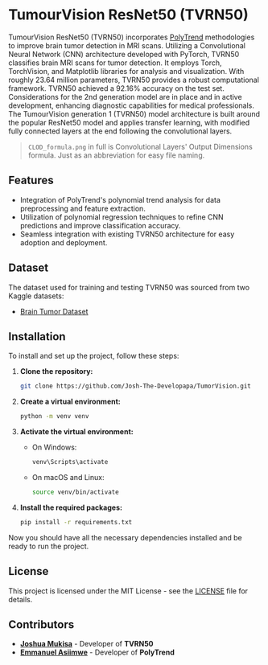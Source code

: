 # TumourVision ResNet50 (TVRN50)

<!-- add more illustrations -->
<!-- make this a PyPI module -->
<!-- later add X accuracy -->
<!-- may require logistic regression analysis -->

TumourVision ResNet50 (TVRN50) incorporates [PolyTrend](https://github.com/asiimwemmanuel/polytrend) methodologies to improve brain tumor detection in MRI scans. Utilizing a Convolutional Neural Network (CNN) architecture developed with PyTorch, TVRN50 classifies brain MRI scans for tumor detection. It employs Torch, TorchVision, and Matplotlib libraries for analysis and visualization. With roughly 23.64 million parameters, TVRN50 provides a robust computational framework. TVRN50 achieved a 92.16% accuracy on the test set. Considerations for the 2nd generation model are in place and in active development, enhancing diagnostic capabilities for medical professionals. The TumourVision generation 1 (TVRN50) model architecture is built around the popular ResNet50 model and applies transfer learning, with modified fully connected layers at the end following the convolutional layers.

> `CLOD_formula.png` in full is Convolutional Layers' Output Dimensions formula. Just as an abbreviation for easy file naming.

## Features

- Integration of PolyTrend's polynomial trend analysis for data preprocessing and feature extraction.
- Utilization of polynomial regression techniques to refine CNN predictions and improve classification accuracy.
- Seamless integration with existing TVRN50 architecture for easy adoption and deployment.

## Dataset

The dataset used for training and testing TVRN50 was sourced from two Kaggle datasets:

- [Brain Tumor Dataset](https://www.kaggle.com/datasets/navoneel/brain-mri-images-for-brain-tumor-detection)

## Installation

To install and set up the project, follow these steps:

1. **Clone the repository:**
   ```bash
   git clone https://github.com/Josh-The-Developapa/TumorVision.git
   ```

2. **Create a virtual environment:**
   ```bash
   python -m venv venv
   ```

3. **Activate the virtual environment:**
   - On Windows:
     ```bash
     venv\Scripts\activate
     ```
   - On macOS and Linux:
     ```bash
     source venv/bin/activate
     ```

4. **Install the required packages:**
   ```bash
   pip install -r requirements.txt
   ```

Now you should have all the necessary dependencies installed and be ready to run the project.

## License

This project is licensed under the MIT License - see the [LICENSE](LICENSE) file for details.

## Contributors

- [**Joshua Mukisa**](https://github.com/josh-the-developapa) - Developer of **TVRN50**
- [**Emmanuel Asiimwe**](https://github.com/asiimwemmanuel/) - Developer of **PolyTrend**